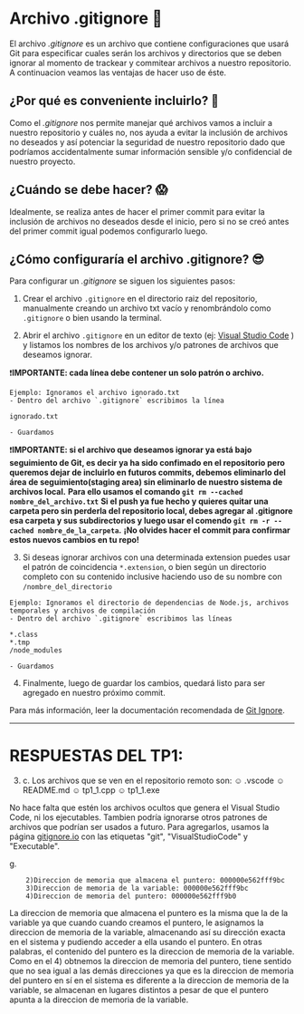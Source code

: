# Archivo .gitignore 🎉

El archivo _.gitignore_ es un archivo que contiene configuraciones que usará Git para especificar cuales serán los archivos y directorios que se deben ignorar al momento de trackear y commitear archivos a nuestro repositorio. A continuacion veamos las ventajas de hacer uso de éste.

## ¿Por qué es conveniente incluirlo? 🤔

Como el _.gitignore_ nos permite manejar qué archivos vamos a incluir a nuestro repositorio y cuáles no, nos ayuda a evitar la inclusión de archivos no deseados y así potenciar la seguridad de nuestro repositorio dado que podríamos accidentalmente sumar información sensible y/o confidencial de nuestro proyecto.

## ¿Cuándo se debe hacer? 😱

Idealmente, se realiza antes de hacer el primer commit para evitar la inclusión de archivos no deseados desde el inicio, pero si no se creó antes del primer commit igual podemos configurarlo luego.

## ¿Cómo configuraría el archivo .gitignore? 😎

Para configurar un _.gitignore_ se siguen los siguientes pasos:

1. Crear el archivo `.gitignore` en el directorio raiz del repositorio, manualmente creando un archivo txt vacío y renombrándolo como `.gitignore` o bien usando la terminal.

2. Abrir el archivo `.gitignore` en un editor de texto (ej: [Visual Studio Code](https://code.visualstudio.com) ) y listamos los nombres de los archivos y/o patrones de archivos que deseamos ignorar. 

❗**IMPORTANTE: cada línea debe contener un solo patrón o archivo.**

```
Ejemplo: Ignoramos el archivo ignorado.txt
- Dentro del archivo `.gitignore` escribimos la línea

ignorado.txt

- Guardamos
```
❗**IMPORTANTE: si el archivo que deseamos ignorar ya está bajo seguimiento de Git, es decir ya ha sido confimado en el repositorio pero queremos dejar de incluirlo en futuros commits, debemos eliminarlo del área de seguimiento(staging area) sin eliminarlo de nuestro sistema de archivos local.**
**Para ello usamos el comando `git rm --cached nombre_del_archivo.txt`**
**Si el push ya fue hecho y quieres quitar una carpeta pero sin perderla del repositorio local, debes agregar al  .gitignore esa carpeta y sus subdirectorios y luego usar el comendo `git rm -r --cached nombre_de_la_carpeta`.**
**¡No olvides hacer el commit para confirmar estos nuevos cambios en tu repo!**


3. Si deseas ignorar archivos con una determinada extension puedes usar el patrón de coincidencia `*.extension`, o bien según un directorio completo con su contenido inclusive haciendo uso de su nombre con `/nombre_del_directorio`

```
Ejemplo: Ignoramos el directorio de dependencias de Node.js, archivos temporales y archivos de compilación
- Dentro del archivo `.gitignore` escribimos las líneas

*.class
*.tmp
/node_modules

- Guardamos
```

4. Finalmente, luego de guardar los cambios, quedará listo para ser agregado en nuestro próximo commit.


Para más información, leer la documentación recomendada de [Git Ignore](https://docs.github.com/es/get-started/getting-started-with-git/ignoring-files).

---------------------------------------------------------------------------------------------------------------------------

# RESPUESTAS DEL TP1:

3. c. Los archivos que se ven en el repositorio remoto son:
        ☺ .vscode
        ☺ README.md
        ☺ tp1_1.cpp
        ☺ tp1_1.exe

No hace falta que estén los archivos ocultos que genera el Visual Studio Code, ni los ejecutables. Tambien podría ignorarse otros patrones de archivos que podrían ser usados a futuro. Para agregarlos, usamos la página [gitignore.io](https://www.toptal.com/developers/gitignore/api/executable,git,visualstudiocode) con las etiquetas "git", "VisualStudioCode" y "Executable".

g.

        2)Direccion de memoria que almacena el puntero: 000000e562fff9bc
        3)Direccion de memoria de la variable: 000000e562fff9bc
        4)Direccion de memoria del puntero: 000000e562fff9b0

La direccion de memoria que almacena el puntero es la misma que la de la variable ya que cuando cuando creamos el puntero, le asignamos la direccion de memoria de la variable, almacenando así su dirección exacta en el sistema y pudiendo acceder a ella usando el puntero. En otras palabras, el contenido del puntero es la direccion de memoria de la variable. Como en el 4) obtnemos la direccion de memoria del puntero, tiene sentido que no sea igual a las demás direcciones ya que es la direccion de memoria del puntero en sí en el sistema es diferente a la direccion de memoria de la variable, se almacenan en lugares distintos a pesar de que el puntero apunta a la direccion de memoria de la variable.
